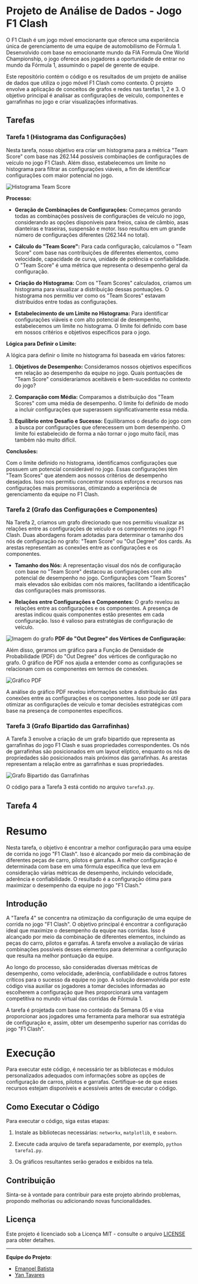 # Projeto de Análise de Dados - Jogo F1 Clash

O F1 Clash é um jogo móvel emocionante que oferece uma experiência única de gerenciamento de uma equipe de automobilismo de Fórmula 1. Desenvolvido com base no emocionante mundo da FIA Formula One World Championship, o jogo oferece aos jogadores a oportunidade de entrar no mundo da Fórmula 1, assumindo o papel de gerente de equipe.

Este repositório contém o código e os resultados de um projeto de análise de dados que utiliza o jogo móvel F1 Clash como contexto. O projeto envolve a aplicação de conceitos de grafos e redes nas tarefas 1, 2 e 3. O objetivo principal é analisar as configurações de veículo, componentes e garrafinhas no jogo e criar visualizações informativas.

## Tarefas


### Tarefa 1 (Histograma das Configurações)

Nesta tarefa, nosso objetivo era criar um histograma para a métrica "Team Score" com base nas 262.144 possíveis combinações de configurações de veículo no jogo F1 Clash. Além disso, estabelecemos um limite no histograma para filtrar as configurações viáveis, a fim de identificar configurações com maior potencial no jogo.

![Histograma Team Score](https://github.com/yantvrs/Data_structure_2/blob/main/configuringASetup/images/limite_0_task_1.png)

**Processo:**

- **Geração de Combinações de Configurações:** Começamos gerando todas as combinações possíveis de configurações de veículo no jogo, considerando as opções disponíveis para freios, caixa de câmbio, asas dianteiras e traseiras, suspensão e motor. Isso resultou em um grande número de configurações diferentes (262.144 no total).

- **Cálculo do "Team Score":** Para cada configuração, calculamos o "Team Score" com base nas contribuições de diferentes elementos, como velocidade, capacidade de curva, unidade de potência e confiabilidade. O "Team Score" é uma métrica que representa o desempenho geral da configuração.

- **Criação do Histograma:** Com os "Team Scores" calculados, criamos um histograma para visualizar a distribuição dessas pontuações. O histograma nos permitiu ver como os "Team Scores" estavam distribuídos entre todas as configurações.

- **Estabelecimento de um Limite no Histograma:** Para identificar configurações viáveis e com alto potencial de desempenho, estabelecemos um limite no histograma. O limite foi definido com base em nossos critérios e objetivos específicos para o jogo.

**Lógica para Definir o Limite:**

A lógica para definir o limite no histograma foi baseada em vários fatores:

1. **Objetivos de Desempenho:** Consideramos nossos objetivos específicos em relação ao desempenho da equipe no jogo. Quais pontuações de "Team Score" consideraríamos aceitáveis e bem-sucedidas no contexto do jogo?

2. **Comparação com Média:** Comparamos a distribuição dos "Team Scores" com uma média de desempenho. O limite foi definido de modo a incluir configurações que superassem significativamente essa média.

3. **Equilíbrio entre Desafio e Sucesso:** Equilibramos o desafio do jogo com a busca por configurações que oferecessem um bom desempenho. O limite foi estabelecido de forma a não tornar o jogo muito fácil, mas também não muito difícil.

**Conclusões:**

Com o limite definido no histograma, identificamos configurações que possuem um potencial considerável no jogo. Essas configurações têm "Team Scores" que atendem aos nossos critérios de desempenho desejados. Isso nos permitiu concentrar nossos esforços e recursos nas configurações mais promissoras, otimizando a experiência de gerenciamento da equipe no F1 Clash.



### Tarefa 2 (Grafo das Configurações e Componentes)


Na Tarefa 2, criamos um grafo direcionado que nos permitiu visualizar as relações entre as configurações de veículo e os componentes no jogo F1 Clash. Duas abordagens foram adotadas para determinar o tamanho dos nós de configuração no grafo: "Team Score" ou "Out Degree" dos cards. As arestas representam as conexões entre as configurações e os componentes.

- **Tamanho dos Nós:** A representação visual dos nós de configuração com base no "Team Score" destacou as configurações com alto potencial de desempenho no jogo. Configurações com "Team Scores" mais elevados são exibidas com nós maiores, facilitando a identificação das configurações mais promissoras.

- **Relações entre Configurações e Componentes:** O grafo revelou as relações entre as configurações e os componentes. A presença de arestas indicou quais componentes estão presentes em cada configuração. Isso é valioso para estratégias de configuração de veículo.

![Imagem do grafo](https://github.com/yantvrs/Data_structure_2/blob/main/configuringASetup/images/task_2_part_1.png)
**PDF do "Out Degree" dos Vértices de Configuração:**

Além disso, geramos um gráfico para a Função de Densidade de Probabilidade (PDF) do "Out Degree" dos vértices de configuração no grafo. O gráfico de PDF nos ajuda a entender como as configurações se relacionam com os componentes em termos de conexões.

![Gráfico PDF](https://github.com/yantvrs/Data_structure_2/blob/main/configuringASetup/images/task_2_part_2.png)

A análise do gráfico PDF revelou informações sobre a distribuição das conexões entre as configurações e os componentes. Isso pode ser útil para otimizar as configurações de veículo e tomar decisões estratégicas com base na presença de componentes específicos.

### Tarefa 3 (Grafo Bipartido das Garrafinhas)

A Tarefa 3 envolve a criação de um grafo bipartido que representa as garrafinhas do jogo F1 Clash e suas propriedades correspondentes. Os nós de garrafinhas são posicionados em um layout elíptico, enquanto os nós de propriedades são posicionados mais próximos das garrafinhas. As arestas representam a relação entre as garrafinhas e suas propriedades.

![Grafo Bipartido das Garrafinhas](https://github.com/yantvrs/Data_structure_2/blob/main/configuringASetup/images/task_3.png)

O código para a Tarefa 3 está contido no arquivo `tarefa3.py`.

## Tarefa 4 

# Resumo
Nesta tarefa, o objetivo é encontrar a melhor configuração para uma equipe de corrida no jogo "F1 Clash". Isso é alcançado por meio da combinação de diferentes peças de carro, pilotos e garrafas. A melhor configuração é determinada com base em uma fórmula específica que leva em consideração várias métricas de desempenho, incluindo velocidade, aderência e confiabilidade. O resultado é a configuração ótima para maximizar o desempenho da equipe no jogo "F1 Clash."

## Introdução

A "Tarefa 4" se concentra na otimização da configuração de uma equipe de corrida no jogo "F1 Clash". O objetivo principal é encontrar a configuração ideal que maximize o desempenho da equipe nas corridas. Isso é alcançado por meio da combinação de diferentes elementos, incluindo as peças do carro, pilotos e garrafas. A tarefa envolve a avaliação de várias combinações possíveis desses elementos para determinar a configuração que resulta na melhor pontuação da equipe.

Ao longo do processo, são consideradas diversas métricas de desempenho, como velocidade, aderência, confiabilidade e outros fatores críticos para o sucesso da equipe no jogo. A solução desenvolvida por este código visa auxiliar os jogadores a tomar decisões informadas ao escolherem a configuração que lhes proporcionará uma vantagem competitiva no mundo virtual das corridas de Fórmula 1.

A tarefa é projetada com base no conteúdo da Semana 05 e visa proporcionar aos jogadores uma ferramenta para melhorar sua estratégia de configuração e, assim, obter um desempenho superior nas corridas do jogo "F1 Clash".

# Execução
Para executar este código, é necessário ter as bibliotecas e módulos personalizados adequados com informações sobre as opções de configuração de carros, pilotos e garrafas. Certifique-se de que esses recursos estejam disponíveis e acessíveis antes de executar o código.

## Como Executar o Código

Para executar o código, siga estas etapas:

1. Instale as bibliotecas necessárias: `networkx`, `matplotlib`, e `seaborn`.

2. Execute cada arquivo de tarefa separadamente, por exemplo, `python tarefa1.py`.

3. Os gráficos resultantes serão gerados e exibidos na tela.

## Contribuição

Sinta-se à vontade para contribuir para este projeto abrindo problemas, propondo melhorias ou adicionando novas funcionalidades.

## Licença

Este projeto é licenciado sob a Licença MIT - consulte o arquivo [LICENSE](LICENSE) para obter detalhes.

---

**Equipe do Projeto**:

- [Emanoel Batista](https://github.com/EmanoelBatista) 
- [Yan Tavares](https://github.com/yantvrs) 

